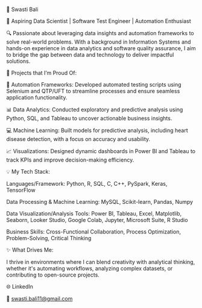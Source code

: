 🌟 Swasti Bali

🚀 Aspiring Data Scientist | Software Test Engineer | Automation Enthusiast

🔍 Passionate about leveraging data insights and automation frameworks to solve real-world problems. With a background in Information Systems and hands-on experience in data analytics and software quality assurance, I aim to bridge the gap between data and technology to deliver impactful solutions.


📂 Projects that I’m Proud Of:

🔧 Automation Frameworks: Developed automated testing scripts using Selenium and QTP/UFT to streamline processes and ensure seamless application functionality.

📊 Data Analytics: Conducted exploratory and predictive analysis using Python, SQL, and Tableau to uncover actionable business insights.

💻 Machine Learning: Built models for predictive analysis, including heart disease detection, with a focus on accuracy and usability.

📈 Visualizations: Designed dynamic dashboards in Power BI and Tableau to track KPIs and improve decision-making efficiency.


💡 My Tech Stack:

Languages/Framework: Python, R, SQL, C, C++, PySpark, Keras, TensorFlow

Data Processing & Machine Learning: MySQL, Scikit-learn, Pandas, Numpy

Data Visualization/Analysis Tools: Power BI, Tableau, Excel, Matplotlib, Seaborn, Looker Studio, Google Colab, Jupyter, Microsoft Suite, R Studio

Business Skills: Cross-Functional Collaboration, Process Optimization, Problem-Solving, Critical Thinking


✨ What Drives Me:

I thrive in environments where I can blend creativity with analytical thinking, whether it's automating workflows, analyzing complex datasets, or contributing to open-source projects.

🌐 LinkedIn

📩 swasti.bali11@gmail.com
